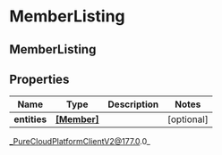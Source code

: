 # MemberListing

## MemberListing

## Properties

|Name | Type | Description | Notes|
|------------ | ------------- | ------------- | -------------|
| **entities** | [**[Member]**]([Member]) |  | [optional] |



_PureCloudPlatformClientV2@177.0.0_

